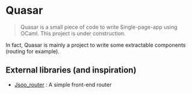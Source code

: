 # Quasar 
 > Quasar is a small piece of code to write Single-page-app using OCaml.
 > This project is under construction.

In fact, Quasar is mainly a project to write some extractable components (routing for example).
 
## External libraries (and inspiration)

- [Jsoo_router](http://opam.ocaml.org/packages/jsoo_router/) : A simple front-end router
